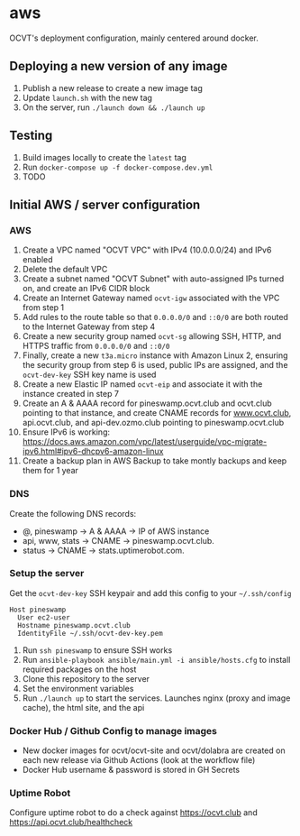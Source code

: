# aws

OCVT's deployment configuration, mainly centered around docker.


## Deploying a new version of any image

1. Publish a new release to create a new image tag
2. Update `launch.sh` with the new tag
3. On the server, run `./launch down && ./launch up`


## Testing

1. Build images locally to create the `latest` tag
2. Run `docker-compose up -f docker-compose.dev.yml`
3. TODO


## Initial AWS / server configuration

### AWS

1. Create a VPC named "OCVT VPC" with IPv4 (10.0.0.0/24) and IPv6 enabled
2. Delete the default VPC
3. Create a subnet named "OCVT Subnet" with auto-assigned IPs turned on, and create an IPv6 CIDR block
4. Create an Internet Gateway named `ocvt-igw` associated with the VPC from step 1
5. Add rules to the route table so that `0.0.0.0/0` and `::0/0` are both routed to the Internet Gateway from step 4
6. Create a new security group named `ocvt-sg` allowing SSH, HTTP, and HTTPS traffic from `0.0.0.0/0` and `::0/0`
7. Finally, create a new `t3a.micro` instance with Amazon Linux 2, ensuring the security group from step 6 is used, public IPs are assigned, and the `ocvt-dev-key` SSH key name is used
8. Create a new Elastic IP named `ocvt-eip` and associate it with the instance created in step 7
9. Create an A & AAAA record for pineswamp.ocvt.club and ocvt.club pointing to that instance, and create CNAME records for www.ocvt.club, api.ocvt.club, and api-dev.ozmo.club pointing to pineswamp.ocvt.club
10. Ensure IPv6 is working: https://docs.aws.amazon.com/vpc/latest/userguide/vpc-migrate-ipv6.html#ipv6-dhcpv6-amazon-linux
11. Create a backup plan in AWS Backup to take montly backups and keep them for 1 year

### DNS

Create the following DNS records:

- @, pineswamp  -> A & AAAA -> IP of AWS instance
- api, www, stats -> CNAME -> pineswamp.ocvt.club.
- status -> CNAME -> stats.uptimerobot.com.

### Setup the server

Get the `ocvt-dev-key` SSH keypair and add this config to your `~/.ssh/config`
```
Host pineswamp
  User ec2-user
  Hostname pineswamp.ocvt.club
  IdentityFile ~/.ssh/ocvt-dev-key.pem
```

1. Run `ssh pineswamp` to ensure SSH works
2. Run `ansible-playbook ansible/main.yml -i ansible/hosts.cfg` to install required packages on the host
3. Clone this repository to the server
4. Set the environment variables
5. Run `./launch up` to start the services. Launches nginx (proxy and image cache), the html site, and the api

### Docker Hub / Github Config to manage images

- New docker images for ocvt/ocvt-site and ocvt/dolabra are created on each new release via Github Actions (look at the workflow file)
- Docker Hub username & password is stored in GH Secrets

### Uptime Robot

Configure uptime robot to do a check against https://ocvt.club and https://api.ocvt.club/healthcheck
